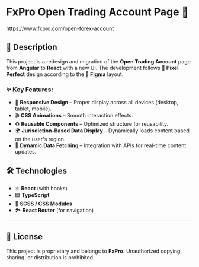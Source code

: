 # FxPro Open Trading Account Page 🚀
https://www.fxpro.com/open-forex-account

## 📌 Description

This project is a redesign and migration of the **Open Trading Account** page from **Angular** to **React** with a new UI. The development follows **🎯 Pixel Perfect** design according to the **🎨 Figma** layout.

### ✨ Key Features:
- 📱 **Responsive Design** – Proper display across all devices (desktop, tablet, mobile).
- 🎬 **CSS Animations** – Smooth interaction effects.
- ♻️ **Reusable Components** – Optimized structure for reusability.
- 🌍 **Jurisdiction-Based Data Display** – Dynamically loads content based on the user's region.
- 🔄 **Dynamic Data Fetching** – Integration with APIs for real-time content updates.

## 🛠️ Technologies
- ⚛️ **React** (with hooks)
- 🟦 **TypeScript**
- 🎨 **SCSS / CSS Modules**
- 🏞️ **React Router** (for navigation)

---

## 📄 License

This project is proprietary and belongs to **FxPro.** Unauthorized copying, sharing, or distribution is prohibited.


